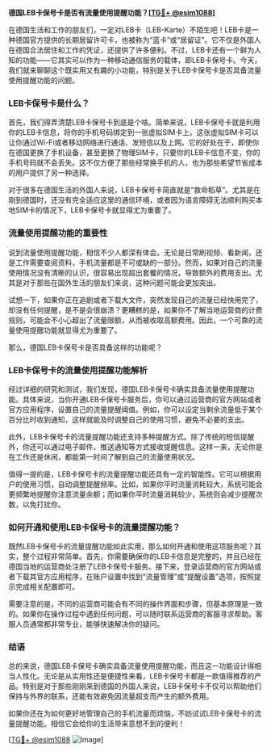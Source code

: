 **德国LEB卡保号卡是否有流量使用提醒功能？[[TG💪+ @esim1088](https://t.me/s/esim1088)]**

在德国生活和工作的朋友们，一定对LEB卡（LEB-Karte）不陌生吧！LEB卡是一种德国官方提供的长期居留许可卡，也被称为“蓝卡”或“居留证”。它不仅是外国人在德国合法居住和工作的凭证，还提供了许多便利。不过，LEB卡还有一个鲜为人知的功能——它其实可以作为一种移动通信服务的载体，即LEB卡保号卡。今天，我们就来聊聊这个既实用又有趣的小功能，特别是关于LEB卡保号卡是否具备流量使用提醒功能的问题。

### LEB卡保号卡是什么？

首先，我们得弄清楚LEB卡保号卡到底是个啥。简单来说，LEB卡保号卡就是利用你的LEB卡信息，将你的手机号码绑定到一张虚拟SIM卡上。这张虚拟SIM卡可以让你通过Wi-Fi或者移动网络进行通话、发短信以及上网。它的好处在于，即使你在德国更换了手机设备，甚至更换了物理SIM卡，只要你的LEB卡信息不变，你的手机号码就不会丢失。这不仅方便了那些经常换手机的人，也为那些希望节省成本的用户提供了另一种选择。

对于很多在德国生活的外国人来说，LEB卡保号卡简直就是“救命稻草”。尤其是在刚到德国时，还没有完全适应这里的通信环境，或者因为语言障碍无法顺利购买本地SIM卡的情况下，LEB卡保号卡就显得尤为重要了。

### 流量使用提醒功能的重要性

说到流量使用提醒功能，相信不少人都深有体会。无论是日常刷视频、看新闻，还是工作需要查阅资料，手机流量都是不可或缺的一部分。然而，如果对自己的流量使用情况没有清晰的认识，很容易出现超出套餐的情况，导致额外的费用支出。尤其是对于那些在国外生活的朋友们来说，这种问题可能会更加突出。

试想一下，如果你正在追剧或者下载大文件，突然发现自己的流量已经快用完了，却没有任何提醒，是不是会很崩溃？更糟糕的是，如果你不了解当地运营商的计费规则，可能会不小心超出了流量限额，从而被收取高额费用。因此，一个可靠的流量使用提醒功能就显得尤为重要了。

那么，德国LEB卡保号卡是否具备这样的功能呢？

### LEB卡保号卡的流量使用提醒功能解析

经过详细的研究和测试，我们发现，德国LEB卡保号卡确实具备流量使用提醒功能。具体来说，当你开通LEB卡保号卡服务后，你可以通过运营商的官方网站或者官方应用程序，设置自己的流量提醒阈值。例如，你可以设定当剩余流量低于某个百分比时收到通知，这样就能及时调整自己的使用习惯，避免不必要的支出。

此外，LEB卡保号卡的流量提醒功能还支持多种提醒方式。除了传统的短信提醒外，你还可以通过电子邮件、推送通知等方式接收提醒信息。这样一来，无论你是在工作还是休闲，都能第一时间了解到自己的流量使用状况。

值得一提的是，LEB卡保号卡的流量提醒功能还具有一定的智能性。它可以根据用户的使用习惯，自动调整提醒频率。比如，如果你平时流量消耗较大，系统可能会更频繁地提醒你注意流量余额；而如果你平时流量消耗较少，系统则会减少提醒次数，以免打扰你。

### 如何开通和使用LEB卡保号卡的流量提醒功能？

既然LEB卡保号卡的流量提醒功能如此实用，那么如何开通和使用这项服务呢？其实，整个过程非常简单。首先，你需要确保你的LEB卡信息是完整的，并且已经在德国当地的运营商处注册了LEB卡保号卡服务。接下来，登录运营商的官方网站或者下载其官方应用程序，在账户设置中找到“流量管理”或“提醒设置”选项，按照提示完成相关配置即可。

需要注意的是，不同的运营商可能会有不同的操作界面和步骤，但基本原理是一致的。如果你在操作过程中遇到任何问题，可以随时联系运营商的客服寻求帮助。客服人员通常都非常专业，能够快速解决你的疑问。

### 结语

总的来说，德国LEB卡保号卡确实具备流量使用提醒功能，而且这一功能设计得相当人性化。无论是从实用性还是便捷性来看，LEB卡保号卡都是一款值得推荐的产品。特别是对于那些刚刚来到德国的外国人来说，LEB卡保号卡不仅可以帮助他们保持与外界的联系，还能有效避免因流量超支而产生的额外费用。

如果你还在为如何更好地管理自己的手机流量而烦恼，不妨试试LEB卡保号卡的流量提醒功能。相信它会给你的生活带来意想不到的便利！

[[TG💪+ @esim1088](https://t.me/s/esim1088) ![Image](https://i.postimg.cc/4NQfJmqS/Snipaste-2025-05-13-00-14-12.png)]